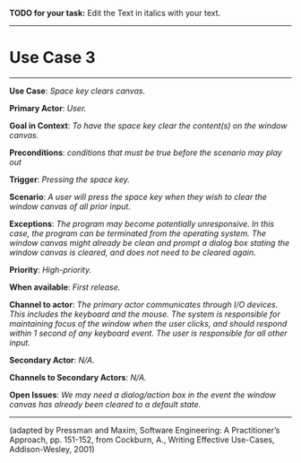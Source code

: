 **TODO for your task:** Edit the Text in italics with your text.

<hr>

# Use Case 3

<hr>

**Use Case**: *Space key clears canvas.*

**Primary Actor**: *User.*

**Goal in Context**: *To have the space key clear the content(s) on the window canvas.*

**Preconditions**: *conditions that must be true before the scenario may play out*

**Trigger**: *Pressing the space key.*
  
**Scenario**: *A user will press the space key when they wish to clear the window canvas of all prior input.*
 
**Exceptions**: *The program may become potentially unresponsive. In this case, the program can be terminated from the operating system. The window canvas might already be clean and prompt a dialog box stating the window canvas is cleared, and does not need to be cleared again.*

**Priority**: *High-priority.*

**When available**: *First release.*

**Channel to actor**: *The primary actor communicates through I/O devices. This includes the keyboard and the mouse. The system is responsible for maintaining focus of the window when the user clicks, and should respond within 1 second of any keyboard event. The user is responsible for all other input.*

**Secondary Actor**: *N/A.*

**Channels to Secondary Actors**: *N/A.*

**Open Issues**: *We may need a dialog/action box in the event the window canvas has already been cleared to a default state.*

<hr>



(adapted by Pressman and Maxim, Software Engineering: A Practitioner’s Approach, pp. 151-152, from Cockburn,
A., Writing Effective Use-Cases, Addison-Wesley, 2001)
